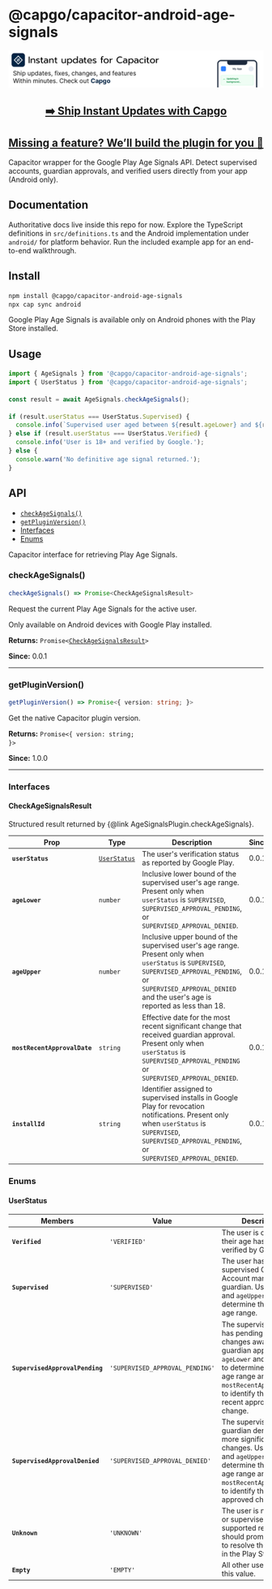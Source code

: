 # @capgo/capacitor-android-age-signals
<a href="https://capgo.app/"><img src="https://raw.githubusercontent.com/Cap-go/capgo/main/assets/capgo_banner.png" alt="Capgo - Instant updates for Capacitor"/></a>

<div align="center">
  <h2><a href="https://capgo.app/?ref=plugin_android_age_signals">➡️ Ship Instant Updates with Capgo</a></h2>
  <h2><a href="https://capgo.app/consulting/?ref=plugin_android_age_signals">Missing a feature? We’ll build the plugin for you 💪</a></h2>
</div>

Capacitor wrapper for the Google Play Age Signals API. Detect supervised accounts, guardian approvals, and verified users directly from your app (Android only).

## Documentation

Authoritative docs live inside this repo for now. Explore the TypeScript definitions in `src/definitions.ts` and the Android implementation under `android/` for platform behavior. Run the included example app for an end-to-end walkthrough.

## Install

```bash
npm install @capgo/capacitor-android-age-signals
npx cap sync android
```

Google Play Age Signals is available only on Android phones with the Play Store installed.

## Usage

```ts
import { AgeSignals } from '@capgo/capacitor-android-age-signals';
import { UserStatus } from '@capgo/capacitor-android-age-signals';

const result = await AgeSignals.checkAgeSignals();

if (result.userStatus === UserStatus.Supervised) {
  console.info(`Supervised user aged between ${result.ageLower} and ${result.ageUpper}`);
} else if (result.userStatus === UserStatus.Verified) {
  console.info('User is 18+ and verified by Google.');
} else {
  console.warn('No definitive age signal returned.');
}
```

## API

<docgen-index>

* [`checkAgeSignals()`](#checkagesignals)
* [`getPluginVersion()`](#getpluginversion)
* [Interfaces](#interfaces)
* [Enums](#enums)

</docgen-index>

<docgen-api>
<!--Update the source file JSDoc comments and rerun docgen to update the docs below-->

Capacitor interface for retrieving Play Age Signals.

### checkAgeSignals()

```typescript
checkAgeSignals() => Promise<CheckAgeSignalsResult>
```

Request the current Play Age Signals for the active user.

Only available on Android devices with Google Play installed.

**Returns:** <code>Promise&lt;<a href="#checkagesignalsresult">CheckAgeSignalsResult</a>&gt;</code>

**Since:** 0.0.1

--------------------


### getPluginVersion()

```typescript
getPluginVersion() => Promise<{ version: string; }>
```

Get the native Capacitor plugin version.

**Returns:** <code>Promise&lt;{ version: string; }&gt;</code>

**Since:** 1.0.0

--------------------


### Interfaces


#### CheckAgeSignalsResult

Structured result returned by {@link AgeSignalsPlugin.checkAgeSignals}.

| Prop                         | Type                                              | Description                                                                                                                                                                                                              | Since |
| ---------------------------- | ------------------------------------------------- | ------------------------------------------------------------------------------------------------------------------------------------------------------------------------------------------------------------------------ | ----- |
| **`userStatus`**             | <code><a href="#userstatus">UserStatus</a></code> | The user's verification status as reported by Google Play.                                                                                                                                                               | 0.0.1 |
| **`ageLower`**               | <code>number</code>                               | Inclusive lower bound of the supervised user's age range. Present only when `userStatus` is `SUPERVISED`, `SUPERVISED_APPROVAL_PENDING`, or `SUPERVISED_APPROVAL_DENIED`.                                                | 0.0.1 |
| **`ageUpper`**               | <code>number</code>                               | Inclusive upper bound of the supervised user's age range. Present only when `userStatus` is `SUPERVISED`, `SUPERVISED_APPROVAL_PENDING`, or `SUPERVISED_APPROVAL_DENIED` and the user's age is reported as less than 18. | 0.0.1 |
| **`mostRecentApprovalDate`** | <code>string</code>                               | Effective date for the most recent significant change that received guardian approval. Present only when `userStatus` is `SUPERVISED_APPROVAL_PENDING` or `SUPERVISED_APPROVAL_DENIED`.                                  | 0.0.1 |
| **`installId`**              | <code>string</code>                               | Identifier assigned to supervised installs in Google Play for revocation notifications. Present only when `userStatus` is `SUPERVISED`, `SUPERVISED_APPROVAL_PENDING`, or `SUPERVISED_APPROVAL_DENIED`.                  | 0.0.1 |


### Enums


#### UserStatus

| Members                         | Value                                      | Description                                                                                                                                                                                                               | Since |
| ------------------------------- | ------------------------------------------ | ------------------------------------------------------------------------------------------------------------------------------------------------------------------------------------------------------------------------- | ----- |
| **`Verified`**                  | <code>'VERIFIED'</code>                    | The user is over 18 and their age has been verified by Google.                                                                                                                                                            | 0.0.1 |
| **`Supervised`**                | <code>'SUPERVISED'</code>                  | The user has a supervised Google Account managed by a guardian. Use `ageLower` and `ageUpper` to determine the user's age range.                                                                                          | 0.0.1 |
| **`SupervisedApprovalPending`** | <code>'SUPERVISED_APPROVAL_PENDING'</code> | The supervised user has pending significant changes awaiting guardian approval. Use `ageLower` and `ageUpper` to determine the user's age range and `mostRecentApprovalDate` to identify the most recent approved change. | 0.0.1 |
| **`SupervisedApprovalDenied`**  | <code>'SUPERVISED_APPROVAL_DENIED'</code>  | The supervised user's guardian denied one or more significant changes. Use `ageLower` and `ageUpper` to determine the user's age range and `mostRecentApprovalDate` to identify the last approved change.                 | 0.0.1 |
| **`Unknown`**                   | <code>'UNKNOWN'</code>                     | The user is not verified or supervised in supported regions. You should prompt the user to resolve their status in the Play Store.                                                                                        | 0.0.1 |
| **`Empty`**                     | <code>'EMPTY'</code>                       | All other users return this value.                                                                                                                                                                                        | 0.0.1 |

</docgen-api>
